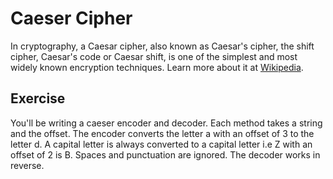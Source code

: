 # Caeser Cipher
In cryptography, a Caesar cipher, also known as Caesar's cipher, the shift cipher, Caesar's code or Caesar shift, is one of the simplest and most widely known encryption techniques. Learn more about it at [Wikipedia](http://en.wikipedia.org/wiki/Caesar_cipher).

## Exercise

You'll be writing a caeser encoder and decoder. Each method takes a string and the offset. The encoder converts the letter a with an offset of 3 to the letter d. A capital letter is always converted to a capital letter i.e Z with an offset of 2 is B. Spaces and punctuation are ignored. The decoder works in reverse.